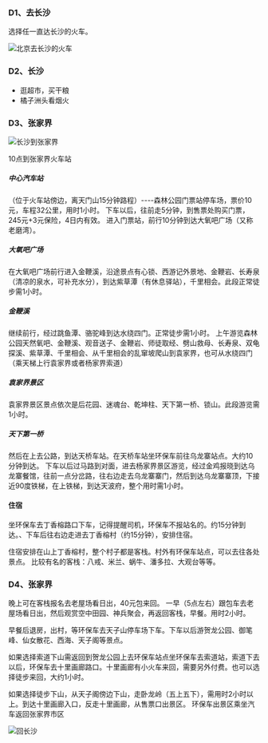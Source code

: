 ### D1、去长沙

选择任一直达长沙的火车。

 ![北京去长沙的火车](https://upload-images.jianshu.io/upload_images/3580580-70d7ebc776ef5267.png?imageMogr2/auto-orient/strip%7CimageView2/2/w/1240)

### D2、长沙

* 逛超市，买干粮
* 橘子洲头看烟火


### D3、张家界

![长沙到张家界](https://upload-images.jianshu.io/upload_images/3580580-56cbb5b2bdb44d2e.png?imageMogr2/auto-orient/strip%7CimageView2/2/w/1240)

10点到张家界火车站

#####  中心汽车站

（位于火车站傍边，离天门山15分钟路程）----森林公园门票站停车场，票价10元，车程32公里，用时1小时。
下车以后，往前走5分钟，到售票处购买门票，245元+3元保险，4日内有效。
进入门票站，前行10分钟到达大氧吧广场（又称老磨湾）。

##### 大氧吧广场

在大氧吧广场前行进入金鞭溪，沿途景点有心锁、西游记外景地、金鞭岩、长寿泉（清凉的泉水，可补充水分），到达紫草潭（有休息驿站），千里相会。此段正常徒步需1小时。

##### 金鞭溪

继续前行，经过跳鱼潭、骆驼峰到达水绕四门。正常徒步需1小时。
上午游览森林公园天然氧吧、金鞭溪、观音送子、金鞭岩、师徒取经、劈山救母、长寿泉、双龟探溪、紫草潭、千里相会、从千里相会的乱窜坡爬山到袁家界，也可从水绕四门（乘天梯上行袁家界或者杨家界索道）

#####  袁家界景区

袁家界景区景点依次是后花园、迷魂台、乾坤柱、天下第一桥、锁山。此段游览需1小时。

#####  天下第一桥

然后在上去公路，到达天桥车站。在天桥车站坐环保车前往乌龙寨站点。大约10分钟到达。
下车以后过马路到对面，进去杨家界景区游览，经过金鸡报晓到达乌龙寨餐馆，往前一点分岔路，往右边走去乌龙寨寨门，然后到达乌龙寨寨顶，下接近90度铁梯，在上铁梯，到达天波府，整个用时需1小时。

#### 住宿

坐环保车去丁香榕路口下车，记得提醒司机，环保车不报站名的。约15分钟到达。、下车后往右边走进去丁香榕村（约15分钟），安排住宿。

住宿安排在山上丁香榕村，整个村子都是客栈。村外有环保车站点，可以去往各处景点。
比较有名的客栈：八戒、米兰、蜗牛、潘多拉、大观台等等。

### D4、张家界

晚上可在客栈报名去老屋场看日出，40元包来回。
一早（5点左右）跟包车去老屋场看日出，然后观赏空中田园、神兵聚会，再返回客栈，早餐。用时2小时。

早餐后退房，出村，等环保车去天子山停车场下车。下车以后游贺龙公园、御笔峰、仙女散花、西海、天子阁等景点。

如果选择索道下山需返回到贺龙公园上去环保车站点坐环保车去索道站，索道下去以后，环保车去十里画廊路口。十里画廊有小火车来回，需要另外付费。也可以选择徒步来回，大约1小时。


如果选择徒步下山，从天子阁傍边下山，走卧龙岭（五上五下），需用时2小时以上。到达十里画廊入口，反走十里画廊，从售票口出景区。
环保车出景区乘坐汽车返回张家界市区


![回长沙](https://upload-images.jianshu.io/upload_images/3580580-9b74b2e07a25c6a8.png?imageMogr2/auto-orient/strip%7CimageView2/2/w/1240)
